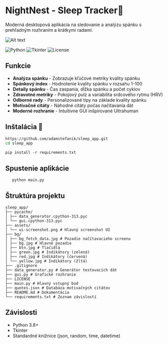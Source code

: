 # NightNest - Sleep Tracker🌙

Moderná desktopová aplikácia na sledovanie a analýzu spánku s prehľadným rozhraním a krátkymi radami.

![Alt text](assets/ui-screenshot.png)

![Python](https://img.shields.io/badge/Python-3.8+-blue.svg)
![Tkinter](https://img.shields.io/badge/Tkinter-8.6+-green.svg)
![License](https://img.shields.io/badge/license-MIT-blue.svg)

## Funkcie

- **Analýza spánku** - Zobrazuje kľúčové metriky kvality spánku
- **Spánkový index** - Hodnotenie kvality spánku v rozsahu 1-100
- **Detaily spánku** - Čas zaspania, dĺžka spánku a počet cyklov
- **Zdravotné metriky** - Pokojový pulz a variabilita srdcového rytmu (HRV)
- **Odborné rady** - Personalizované tipy na základe kvality spánku
- **Motivačné citáty** - Náhodné citáty počas načítavania dát 
- **Moderné rozhranie** - Intuitívne GUI inšpirované Ultrahuman

## Inštalácia 🔨

```bash
https://github.com/adamstefanik/sleep_app.git
cd sleep_app
```
```
pip install -r requirements.txt
```

## Spustenie aplikácie

```
   python main.py
```

## Štruktúra projektu

```
sleep_app/
├── pycache/
│ ├── data_generator.cpython-313.pyc
│ └── gui.cpython-313.pyc
├── assets/
│ └── ui-screenshot.png # Hlavný screenshot UI
├── bg/
│ ├── bg_fetch_data.jpg # Pozadie načítavacieho screenu
│ ├── bg.jpg # Hlavné pozadie
│ ├── btn.jpg # Tlačidlá
│ ├── green.jpg # Indikátory (zelená)
│ ├── red.jpg # Indikátory (červená)
│ └── yellow.jpg # Indikátory (žltá)
├── .gitignore
├── data_generator.py # Generátor testovacích dát
├── gui.py # Grafické rozhranie
├── LICENSE
├── main.py # Hlavný vstupný bod
├── quotes.json # Databáza motivačných citátov
├── README.md # Dokumentácia
└── requirements.txt # Zoznam závislostí
```

## Závislosti

- Python 3.8+
- Tkinter
- Standardné knižnice (json, random, time, datetime)
